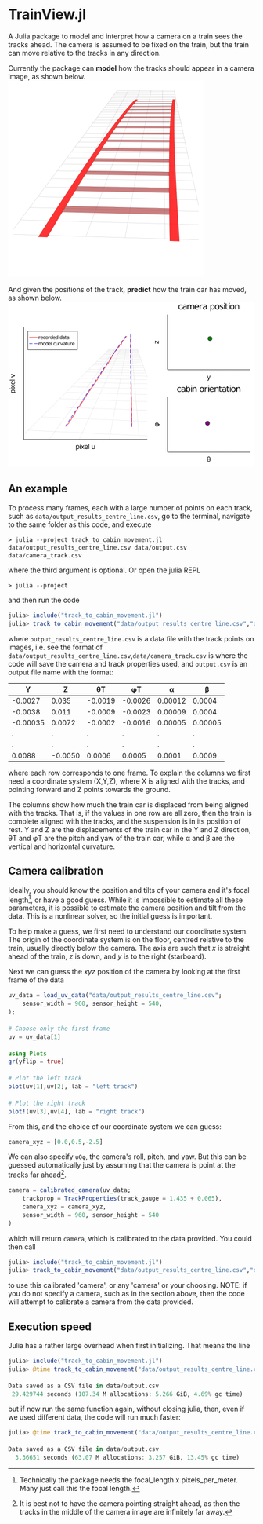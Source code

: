 # TrainView.jl

A Julia package to model and interpret how a camera on a train sees the tracks ahead. The camera is assumed to be fixed on the train, but the train can move relative to the tracks in any direction.

Currently the package can **model** how the tracks should appear in a camera image, as shown below.
![A short video of the view of some tracks from a moving train](plot/simulate-trainview.gif)

And given the positions of the track, **predict** how the train car has moved, as shown below.
![A short video of how data from tracks can be used to predict train car movement](plot/track-distortions-track-center-line.gif)

## An example

To process many frames, each with a large number of points on each track, such as `data/output_results_centre_line.csv`, go to the terminal, navigate to the same folder as this code, and execute
```
> julia --project track_to_cabin_movement.jl data/output_results_centre_line.csv data/output.csv data/camera_track.csv
```
where the third argument is optional. Or open the julia REPL
```
> julia --project
```
 and then run the code
```julia
julia> include("track_to_cabin_movement.jl")
julia> track_to_cabin_movement("data/output_results_centre_line.csv","data/output.csv"; setup_output_file = "data/camera_track.csv")
```
where `output_results_centre_line.csv` is a data file with the track points on images, i.e. see the format of `data/output_results_centre_line.csv`,`data/camera_track.csv` is where the code will save the camera and track properties used, and `output.csv` is an output file name with the format:

|Y	|Z	|θT |φT |α  |	β  |
|---|---|---|---|---|---|
|-0.0027	|0.035	|-0.0019	|-0.0026	|0.00012	|0.0004|
|-0.0038	|0.011	|-0.0009	|-0.0023	|0.00009	|0.0004|
|-0.00035	|0.0072	|-0.0002	|-0.0016	|0.00005	|0.00005|
| .	| .	| .	| .	| .	|.|
| .	| .	| .	| .	| .	|.|
|0.0088	|-0.0050	|0.0006	|0.0005|	0.0001	| 0.0009|

where each row corresponds to one frame. To explain the columns we first need a coordinate system (X,Y,Z), where X is aligned with the tracks, and pointing forward and Z points towards the ground.

The columns show how much the train car is displaced from being aligned with the tracks. That is, if the values in one row are all zero, then the train is complete aligned with the tracks, and the suspension is in its position of rest. Y and Z are the displacements of the train car in the Y and Z direction, θT and φT are the pitch and yaw of the train car, while α and	β are the vertical and horizontal curvature.

## Camera calibration

Ideally, you should know the position and tilts of your camera and it's focal length[^1], or have a good guess. While it is impossible to estimate all these parameters, it is possible to estimate the camera position and tilt from the data. This is a nonlinear solver, so the initial guess is important.

To help make a guess, we first need to understand our coordinate system. The origin of the coordinate system is on the floor, centred relative to the train, usually directly below the camera. The axis are such that $x$ is straight ahead of the train, $z$ is down, and $y$ is to the right (starboard).

Next we can guess the $xyz$ position of the camera by looking at the first frame of the data
```julia
uv_data = load_uv_data("data/output_results_centre_line.csv";
    sensor_width = 960, sensor_height = 540,
);

# Choose only the first frame
uv = uv_data[1]

using Plots
gr(yflip = true)

# Plot the left track
plot(uv[1],uv[2], lab = "left track")

# Plot the right track
plot!(uv[3],uv[4], lab = "right track")
```

From this, and the choice of our coordinate system we can guess:
```julia
camera_xyz = [0.0,0.5,-2.5]
```
We can also specify `ψθφ`, the camera's roll, pitch, and yaw. But this can be guessed automatically just by assuming that the camera is point at the tracks far ahead[^2].

[^2]: It is best not to have the camera pointing straight ahead, as then the tracks in the middle of the camera image are infinitely far away.

```julia
camera = calibrated_camera(uv_data;
    trackprop = TrackProperties(track_gauge = 1.435 + 0.065),
    camera_xyz = camera_xyz,
    sensor_width = 960, sensor_height = 540
)
```
which will return `camera`, which is calibrated to the data provided. You could then call
```julia
julia> include("track_to_cabin_movement.jl")
julia> track_to_cabin_movement("data/output_results_centre_line.csv","data/output.csv"; camera = camera, sensor_width = 960, sensor_height = 540)
```
to use this calibrated 'camera', or any 'camera' or your choosing. NOTE: if you do not specify a camera, such as in the section above, then the code will attempt to calibrate a camera from the data provided.

[^1]: Technically the package needs the focal_length x pixels_per_meter. Many just call this the focal length.

## Execution speed

Julia has a rather large overhead when first initializing. That means the line
```julia
julia> include("track_to_cabin_movement.jl")
julia> @time track_to_cabin_movement("data/output_results_centre_line.csv","data/output.csv")

Data saved as a CSV file in data/output.csv
 29.429744 seconds (107.34 M allocations: 5.266 GiB, 4.69% gc time)
```
but if now run the same function again, without closing julia, then, even if we used different data, the code will run much faster:
```julia
julia> @time track_to_cabin_movement("data/output_results_centre_line.csv","data/output.csv")

Data saved as a CSV file in data/output.csv
  3.36651 seconds (63.07 M allocations: 3.257 GiB, 13.45% gc time)
```
